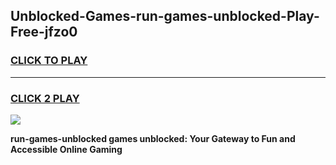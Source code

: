
## Unblocked-Games-run-games-unblocked-Play-Free-jfzo0
<h3>
<a href="https://premium76.site?title=run-games-unblocked&ref=20A">CLICK TO PLAY</a></h3>
<hr>

<h3>
<a href="https://premium76.site?title=run-games-unblocked&ref=20A">CLICK 2 PLAY</a>
  
</h3>

<a href="https://premium76.site?title=run-games-unblocked&ref=20A"><img src="https://clearcache.store/games.png"></a>


**run-games-unblocked games unblocked: Your Gateway to Fun and Accessible Online Gaming**
